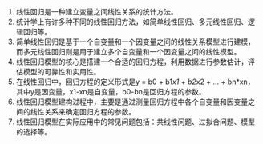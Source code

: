 1. 线性回归是一种建立变量之间线性关系的统计方法。
2. 统计学上有许多种不同的线性回归方法，如简单线性回归、多元线性回归、逻辑回归等。
3. 简单线性回归是基于一个自变量和一个因变量之间的线性关系模型进行建模，而多元线性回归则是用于建立多个自变量和一个因变量之间的线性模型。
4. 线性回归模型的核心是搭建一个合适的回归方程，利用数据进行参数估计，评估模型的可靠性和实用性。
5. 在线性回归中，回归方程的定义形式是y = b0 + b1*x1 + b2*x2 + … + bn*xn，其中y是因变量，x1-xn是自变量，b0-bn是回归方程的参数。
6. 线性回归模型建构过程中，主要是通过测量回归方程中各个自变量和因变量之间的线性关系来确定回归方程的参数。
7. 线性回归模型在实际应用中的常见问题包括：共线性问题、过拟合问题、模型的选择等。